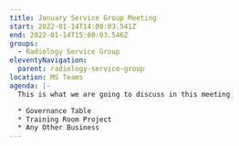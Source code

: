 ```yaml
---
title: January Service Group Meeting
start: 2022-01-14T14:00:03.541Z
end: 2022-01-14T15:00:03.546Z
groups:
  - Radiology Service Group
eleventyNavigation:
  parent: radiology-service-group
location: MS Teams
agenda: |-
  This is what we are going to discuss in this meeting

  * Governance Table
  * Training Room Project
  * Any Other Business
---
```

